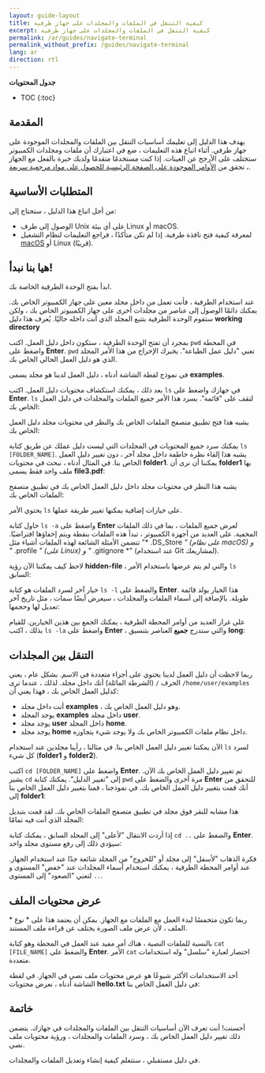 ```yaml
---
layout: guide-layout
title: كيفية التنقل في الملفات والمجلدات على جهاز طرفية
excerpt: كيفية التنقل في الملفات والمجلدات على جهاز طرفية
permalink: /ar/guides/navigate-terminal
permalink_without_prefix: /guides/navigate-terminal
lang: ar
direction: rtl
---
```


**جدول المحتويات**

* TOC
{:toc}

## المقدمة

يهدف هذا الدليل إلى تعليمك أساسيات التنقل بين الملفات والمجلدات الموجودة على جهاز طرفي. أثناء اتباع هذه التعليمات ، ضع في اعتبارك أن ملفات ومجلدات الكمبيوتر ستختلف على الأرجح عن العينات. إذا كنت مستخدمًا متقدمًا ولديك خبرة بالفعل مع الجهاز ، تحقق من [الأوامر الموجودة على الصفحة الرئيسية للحصول على مواد مرجعية سريعة](/ar/).

## المتطلبات الأساسية

من أجل اتباع هذا الدليل ، ستحتاج إلى:

* الوصول إلى طرف Unix على أي بيئة Linux أو macOS.
* لمعرفة كيفية فتح نافذة طرفية. إذا لم تكن متأكدًا ، فراجع التعليمات لنظام التشغيل [macOS](open-terminal-macos) أو Linux (قريبًا).

## هيا بنا نبدأ!

ابدأ بفتح الوحدة الطرفية الخاصة بك.

عند استخدام الطرفية ، فأنت تعمل من داخل مجلد معين على جهاز الكمبيوتر الخاص بك. يمكنك دائمًا الوصول إلى عناصر من مجلدات أخرى على جهاز الكمبيوتر الخاص بك ، ولكن ستقوم الوحدة الطرفية بتتبع المجلد الذي أنت داخله حاليًا. يُعرف هذا دليل **working directory**

بمجرد أن تفتح الوحدة الطرفية ، ستكون داخل دليل العمل. اكتب `pwd` في المحطة واضغط على **Enter**. `pwd` تعني "دليل عمل الطباعة". يخبرك الإخراج من هذا الأمر المجلد الذي هو دليل العمل الحالي الخاص بك.

في نموذج لقطة الشاشة أدناه ، دليل العمل لدينا هو مجلد يسمى **examples**.

<div class="center guideimages">
  <amp-img src="/assets/guides/navigate-work-files/pwd-en.png" width="665" height="387" alt="المحطة pwd أمر" layout="responsive"></amp-img>
</div>

بعد ذلك ، يمكنك استكشاف محتويات دليل العمل. اكتب `ls` في جهازك واضغط على **Enter**. `ls` لتقف على "قائمة". يسرد هذا الأمر جميع الملفات والمجلدات في دليل العمل الخاص بك:

<div class="center guideimages">
  <amp-img src="/assets/guides/navigate-work-files/ls-en.png" width="665" height="387" alt="المحطة list أمر" layout="responsive"></amp-img>
</div>

يشبه هذا فتح تطبيق متصفح الملفات الخاص بك والنظر في محتويات مجلد دليل العمل الخاص بك:

<div class="center guideimages">
  <amp-img src="/assets/guides/navigate-work-files/ls-finder-ar.png" width="665" height="387" alt="متصفح الملفات تظهر المحتويات" layout="responsive"></amp-img>
</div>

يمكنك سرد جميع المحتويات في المجلدات التي ليست دليل عملك عن طريق كتابة `ls [FOLDER_NAME]`. يشبه هذا إلقاء نظرة خاطفة داخل مجلد آخر ، دون تغيير دليل العمل الخاص بنا. في المثال أدناه ، نبحث في محتويات **folder1**. يمكننا أن نرى أن **folder1** بها ملف واحد فقط يسمى **file3.pdf**:

<div class="center guideimages">
  <amp-img src="/assets/guides/navigate-work-files/ls-folder1-en.png" width="665" height="387" alt="ls command مجلد" layout="responsive"></amp-img>
</div>

يشبه هذا النظر في محتويات مجلد داخل دليل العمل الخاص بك في تطبيق متصفح الملفات الخاص بك:

<div class="center guideimages">
  <amp-img src="/assets/guides/navigate-work-files/ls-folder1-finder-ar.png" width="665" height="387" alt="ملف متصفح ملف نظرة خاطفة" layout="responsive"></amp-img>
</div>

يحتوي الأمر `ls` على خيارات إضافية يمكنها تغيير طريقة عملها.

حاول كتابة `ls -a` واضغط على **Enter** لعرض جميع الملفات ، بما في ذلك الملفات المخفية. على العديد من أجهزة الكمبيوتر ، تبدأ هذه الملفات بنقطة ويتم إخفاؤها افتراضيًا. تتضمن الأمثلة الشائعة لهذه الملفات أشياء مثل "* .DS_Store *" (على نظام macOS) و "* .profile *" (على Linux) و "* .gitignore *" (عند استخدام Git لمشاريعك).

لاحظ كيف يمكننا الآن رؤية **hidden-file** ، والتي لم يتم عرضها باستخدام الأمر `ls` السابق:

<div class="center guideimages">
  <amp-img src="/assets/guides/navigate-work-files/ls-a-en.png" width="665" height="387" alt="المحطة ls all أمر" layout="responsive"></amp-img>
</div>

خيار آخر لسرد الملفات هو كتابة `ls -l` والضغط على **Enter**. هذا الخيار يولد قائمة طويلة. بالإضافة إلى أسماء الملفات والمجلدات ، سيعرض أيضًا سمات ، مثل تاريخ آخر تعديل لها وحجمها:

<div class="center guideimages">
  <amp-img src="/assets/guides/navigate-work-files/ls-l-en.png" width="665" height="387" alt="المحطة ls long أمر" layout="responsive"></amp-img>
</div>

على غرار العديد من أوامر المحطة الطرفية ، يمكنك الجمع بين هذين الخيارين. للقيام بذلك ، اكتب `ls -la` واضغط على **Enter** ، والتي ستدرج **جميع** العناصر بتنسيق **long**:

<div class="center guideimages">
  <amp-img src="/assets/guides/navigate-work-files/ls-la-en.png" width="665" height="387" alt="المحطة ls long all أمر" layout="responsive"></amp-img>
</div>

## التنقل بين المجلدات

ربما لاحظت أن دليل العمل لدينا يحتوي على أجزاء متعددة في الاسم. بشكل عام ، يعني الحرف `/` (الشرطة المائلة) أنك داخل مجلد. لذلك ، عندما ترى  `/home/user/examples` كدليل العمل الخاص بك ، فهذا يعني أن:

* أنت داخل مجلد **examples** ، وهو دليل العمل الخاص بك.
* يوجد المجلد **examples** داخل مجلد **user**.
* يوجد مجلد **user** داخل المجلد **home**.
* يوجد مجلد **home** داخل نظام ملفات الكمبيوتر الخاص بك ولا يوجد شيء يتجاوزه.

الآن يمكننا تغيير دليل العمل الخاص بنا. في مثالنا ، رأينا مجلدين عند استخدام `ls` لسرد كل شيء (**folder1** و **folder2**).

اكتب `cd [FOLDER_NAME]` واضغط على **Enter**. تم تغيير دليل العمل الخاص بك الآن. يشير `cd` إلى "تغيير الدليل". يمكنك كتابة `pwd` مرة أخرى والضغط على **Enter** للتحقق من أنك قمت بتغيير دليل العمل الخاص بك. في نموذجنا ، قمنا بتغيير دليل العمل الخاص بنا إلى **folder1**:

<div class="center guideimages">
  <amp-img src="/assets/guides/navigate-work-files/cd-folder1-en.png" width="665" height="387" alt="المحطة cd أمر" layout="responsive"></amp-img>
</div>

هذا مشابه للنقر فوق مجلد في تطبيق متصفح الملفات الخاص بك. لقد قمت بتبديل المجلد الذي أنت فيه تمامًا:

<div class="center guideimages">
  <amp-img src="/assets/guides/navigate-work-files/cd-folder1-finder-ar.png" width="665" height="387" alt="macOS مجلد تغيير الدليل" layout="responsive"></amp-img>
</div>

إذا أردت الانتقال "لأعلى" إلى المجلد السابق ، يمكنك كتابة `cd ..` والضغط على **Enter**. سيؤدي ذلك إلى رفع مستوى مجلد واحد:

<div class="center guideimages">
  <amp-img src="/assets/guides/navigate-work-files/cd-folder1-and-back-en.png" width="665" height="387" alt="المحطة cd folder1 والعودة" layout="responsive"></amp-img>
</div>

فكرة الذهاب "لأسفل" إلى مجلد أو "للخروج" من المجلد شائعة جدًا عند استخدام الجهاز. عند أوامر المحطة الطرفية ، يمكنك استخدام أسماء المجلدات عند "خفض" المستوى و `..` لتعني "الصعود" إلى المستوى.

## عرض محتويات الملف

ربما تكون متحمسًا لبدء العمل مع الملفات مع الجهاز. يمكن أن يعتمد هذا على * نوع * الملف ، لأن عرض ملف الصورة يختلف عن قراءة ملف المستند.

بالنسبة للملفات النصية ، هناك أمر مفيد عند العمل في المحطة وهو كتابة `cat [FILE_NAME]` والضغط على **Enter**. الأمر `cat` اختصار لعبارة "سلسل" وله استخدامات متعددة.

أحد الاستخدامات الأكثر شيوعًا هو عرض محتويات ملف نصي في الجهاز. في لقطة الشاشة أدناه ، نعرض محتويات **hello.txt** في دليل العمل الخاص بنا:

<div class="center guideimages">
  <amp-img src="/assets/guides/navigate-work-files/cat-hello-en.png" width="665" height="387" alt="المحطة cat أمر" layout="responsive"></amp-img>
</div>

## خاتمة

أحسنت! أنت تعرف الآن أساسيات التنقل بين الملفات والمجلدات في جهازك. يتضمن ذلك تغيير دليل العمل الخاص بك ، وسرد الملفات والمجلدات ، ورؤية محتويات ملف نصي.

في دليل مستقبلي ، ستتعلم كيفية إنشاء وتعديل الملفات والمجلدات.